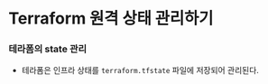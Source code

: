 Terraform 원격 상태 관리하기
=====================
### 테라폼의 state 관리
* 테라폼은 인프라 상태를 `terraform.tfstate` 파일에 저장되어 관리된다.
